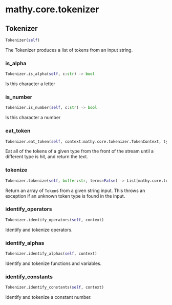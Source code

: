 # mathy.core.tokenizer

## Tokenizer
```python
Tokenizer(self)
```
The Tokenizer produces a list of tokens from an input string.
### is_alpha
```python
Tokenizer.is_alpha(self, c:str) -> bool
```
Is this character a letter
### is_number
```python
Tokenizer.is_number(self, c:str) -> bool
```
Is this character a number
### eat_token
```python
Tokenizer.eat_token(self, context:mathy.core.tokenizer.TokenContext, typeFn)
```
Eat all of the tokens of a given type from the front of the stream
until a different type is hit, and return the text.
### tokenize
```python
Tokenizer.tokenize(self, buffer:str, terms=False) -> List[mathy.core.tokenizer.Token]
```
Return an array of `Token`s from a given string input.
This throws an exception if an unknown token type is found in the input.
### identify_operators
```python
Tokenizer.identify_operators(self, context)
```
Identify and tokenize operators.
### identify_alphas
```python
Tokenizer.identify_alphas(self, context)
```
Identify and tokenize functions and variables.
### identify_constants
```python
Tokenizer.identify_constants(self, context)
```
Identify and tokenize a constant number.
